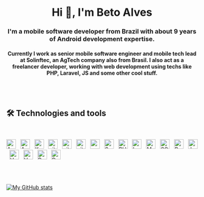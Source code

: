 <h1 align="center">Hi 👋, I'm Beto Alves</h1>
<h3 align="center">I'm a mobile software developer from Brazil with about 9 years of Android development expertise.</h3>
<h4 align="center">Currently I work as senior mobile software engineer and mobile tech lead at Solinftec, an AgTech company also from Brasil. 
I also act as a freelancer developer, working with web development using techs like PHP, Laravel, JS and some other cool stuff.<h4>
  
<br>
<br>
  
## 🛠  Technologies and tools
  
<br>

[<img src="https://img.shields.io/badge/Android-282C34?logo=android&logoColor=3DDC84" alt="Android logo" title="Android" height="25" />][tech_tools_anchor]
&nbsp;
[<img src="https://img.shields.io/badge/Android Studio-282C34?logo=androidstudio&logoColor=3DDC84" alt="Android Studio logo" title="Android Studio" height="25" />][tech_tools_anchor]
&nbsp;
[<img src="https://img.shields.io/badge/Kotlin-282C34?logo=kotlin" alt="Kotlin logo" title="Kotlin" height="25" />][tech_tools_anchor]
&nbsp;
[<img src="https://img.shields.io/badge/Git-282C34?logo=git&logoColor=F05032" alt="git logo" title="git" height="25" />][tech_tools_anchor]
&nbsp;
[<img src="https://img.shields.io/badge/GitHub-282C34?logo=github&logoColor=181717" alt="github logo" title="GitHub" height="25" />][tech_tools_anchor]
&nbsp;
[<img src="https://img.shields.io/badge/GitHub Actions-282C34?logo=githubactions&logoColor=2088FF" alt="github actions logo" title="GitHub Actions" height="25" />][tech_tools_anchor]
&nbsp;
[<img src="https://img.shields.io/badge/ReactiveX-282C34?logo=reactivex&logoColor=B7178C" alt="reactivex logo" title="ReactiveX" height="25" />][tech_tools_anchor]
&nbsp;
[<img src="https://img.shields.io/badge/Swift-282C34?logo=swift&logoColor=F05138" alt="Swift logo" title="Swift" height="25" />][tech_tools_anchor]
&nbsp;
[<img src="https://img.shields.io/badge/PHP-282C34?logo=PHP" alt="PHP logo" title="PHP" height="25" />][tech_tools_anchor]
&nbsp;
[<img src="https://img.shields.io/badge/Laravel-282C34?logo=Laravel" alt="Laravel logo" title="Laravel" height="25" />][tech_tools_anchor]
&nbsp;
[<img src="https://img.shields.io/badge/MySQL-282C34?logo=mysql&logoColor=4479A1" alt="MySQL logo" title="MySQL" height="25" />][tech_tools_anchor]
&nbsp;
[<img src="https://img.shields.io/badge/SQLite-282C34?logo=sqlite&logoColor=003B57" alt="SQLite logo" title="SQLite" height="25" />][tech_tools_anchor]
&nbsp;
[<img src="https://img.shields.io/badge/PostgreSQL-282C34?logo=postgresql&logoColor=4169E1" alt="PostgreSQL logo" title="PostgreSQL" height="25" />][tech_tools_anchor]
&nbsp;
[<img src="https://img.shields.io/badge/JavaScript-282C34?logo=javascript&logoColor=F7DF1E" alt="JavaScript logo" title="JavaScript" height="25" />][tech_tools_anchor]
&nbsp;
[<img src="https://img.shields.io/badge/VueJS-282C34?logo=vue.js&logoColor=4FC08D" alt="VueJS logo" title="VueJS" height="25" />][tech_tools_anchor]
&nbsp;
[<img src="https://img.shields.io/badge/Vuetify-282C34?logo=vuetify&logoColor=1867C0" alt="Vuetify logo" title="Vuetify" height="25" />][tech_tools_anchor]
&nbsp;
[<img src="https://img.shields.io/badge/Postman-282C34?logo=postman&logoColor=FF6C37" alt="Postman logo" title="Postman" height="25" />][tech_tools_anchor]
&nbsp;
[<img src="https://img.shields.io/badge/Docker-282C34?logo=docker&logoColor=2496ED" alt="Docker logo" title="Docker" height="25" />][tech_tools_anchor]
&nbsp;


<br>
<br>

[![My GitHub stats](https://github-readme-stats.vercel.app/api?username=beto-alves&hide=stars&count_private=true&show_icons=true&theme=dark)](https://github.com/beto-alves/github-readme-stats)
  
 [tech_tools_anchor]: #bonjour--
  

